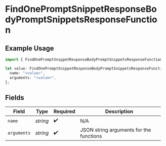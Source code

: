 # FindOnePromptSnippetResponseBodyPromptSnippetsResponseFunction

## Example Usage

```typescript
import { FindOnePromptSnippetResponseBodyPromptSnippetsResponseFunction } from "@orq-ai/node/models/operations";

let value: FindOnePromptSnippetResponseBodyPromptSnippetsResponseFunction = {
  name: "<value>",
  arguments: "<value>",
};
```

## Fields

| Field                                   | Type                                    | Required                                | Description                             |
| --------------------------------------- | --------------------------------------- | --------------------------------------- | --------------------------------------- |
| `name`                                  | *string*                                | :heavy_check_mark:                      | N/A                                     |
| `arguments`                             | *string*                                | :heavy_check_mark:                      | JSON string arguments for the functions |
